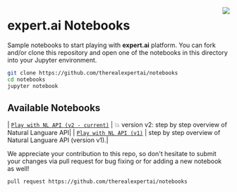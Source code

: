 <a href="https://expert.ai"><img src="https://www.expert.ai/wp-content/uploads/2020/09/logo-new.png" align="right" /></a> 

# expert.ai Notebooks

Sample notebooks to start playing with **expert.ai** platform. 
You can fork and/or clone this repository and open one of the notebooks in this directory into your Jupyter environment.

```bash
git clone https://github.com/therealexpertai/notebooks
cd notebooks
jupyter notebook
```

## Available Notebooks

| [`Play with NL API (v2 - current)`](nlapi/play_with_expertai_nlapi_v2.ipynb) | :boom: version v2: step by step overview of Natural Languare API|
| [`Play with NL API (v1)`](nlapi/play_with_expertai_nlapi_v1.ipynb) | step by step overview of Natural Languare API (version v1).|



We appreciate your contribution to this repo, so don't hesitate to submit your changes via pull request  for bug fixing or for adding a new notebook as well! 

```bash
pull request https://github.com/therealexpertai/notebooks
```
